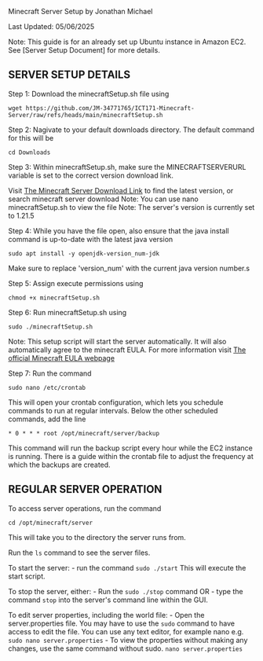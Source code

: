 Minecraft Server Setup
by Jonathan Michael

Last Updated: 05/06/2025

Note: This guide is for an already set up Ubuntu instance in Amazon EC2. See [Server Setup Document] for more details.  

## SERVER SETUP DETAILS

Step 1: Download the minecraftSetup.sh file using 
```
wget https://github.com/JM-34771765/ICT171-Minecraft-Server/raw/refs/heads/main/minecraftSetup.sh
```

Step 2: Nagivate to your default downloads directory. The default command for this will be 
```
cd Downloads
```
Step 3: Within minecraftSetup.sh, make sure the MINECRAFTSERVERURL variable is set to the correct version download link. 

Visit [The Minecraft Server Download Link](https://www.minecraft.net/en-us/download/server) to find the latest version, or search minecraft server download
Note: You can use nano minecraftSetup.sh to view the file
Note: The server's version is currently set to 1.21.5

Step 4: While you have the file open, also ensure that the java install command is up-to-date with the latest java version
```
sudo apt install -y openjdk-version_num-jdk
```
Make sure to replace 'version_num' with the current java version number.s

Step 5: Assign execute permissions using 
```
chmod +x minecraftSetup.sh
``` 

Step 6: Run minecraftSetup.sh using 
```
sudo ./minecraftSetup.sh
```
Note: This setup script will start the server automatically. It will also automatically agree to the minecraft EULA. 
For more information visit [The official Minecraft EULA webpage](https://www.minecraft.net/en-us/eula)

Step 7: Run the command 
```
sudo nano /etc/crontab
``` 
This will open your crontab configuration, which lets you schedule commands to run at regular intervals. 
Below the other scheduled commands, add the line
 ```
 * 0 * * * root /opt/minecraft/server/backup
 ```
This command will run the backup script every hour while the EC2 instance is running. There is a guide within the crontab file to adjust the frequency at which the backups are created. 
    
## REGULAR SERVER OPERATION

To access server operations, run the command 
```
cd /opt/minecraft/server
```
This will take you to the directory the server runs from. 

Run the `ls` command to see the server files.

To start the server:
    - run the command `sudo ./start` This will execute the start script. 

To stop the server, either:
    - Run the `sudo ./stop` command
    OR
    - type the command `stop` into the server's command line within the GUI.

To edit server properties, including the world file:
    - Open the server.properties file. You may have to use the `sudo` command to have access to edit the file. You can use any text editor, for example nano e.g. 
    ```
    sudo nano server.properties
    ```
    - To view the properties without making any changes, use the same command without sudo. 
    ```
    nano server.properties
    ```
